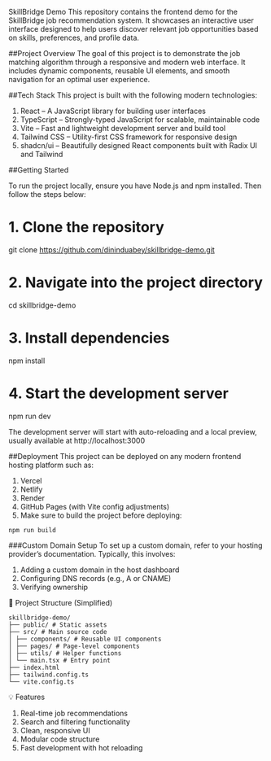 SkillBridge Demo
This repository contains the frontend demo for the SkillBridge job recommendation system. It showcases an interactive user interface designed to help users discover relevant job opportunities based on skills, preferences, and profile data.

##Project Overview
The goal of this project is to demonstrate the job matching algorithm through a responsive and modern web interface. It includes dynamic components, reusable UI elements, and smooth navigation for an optimal user experience.

##Tech Stack
This project is built with the following modern technologies:

1. React – A JavaScript library for building user interfaces
2. TypeScript – Strongly-typed JavaScript for scalable, maintainable code
3. Vite – Fast and lightweight development server and build tool
4. Tailwind CSS – Utility-first CSS framework for responsive design
5. shadcn/ui – Beautifully designed React components built with Radix UI and Tailwind

##Getting Started

To run the project locally, ensure you have Node.js and npm installed. Then follow the steps below:

# 1. Clone the repository

git clone <https://github.com/dininduabey/skillbridge-demo.git>

# 2. Navigate into the project directory

cd skillbridge-demo

# 3. Install dependencies

npm install

# 4. Start the development server

npm run dev

The development server will start with auto-reloading and a local preview, usually available at http://localhost:3000

##Deployment
This project can be deployed on any modern frontend hosting platform such as:

1. Vercel
2. Netlify
3. Render
4. GitHub Pages (with Vite config adjustments)
5. Make sure to build the project before deploying:
```
npm run build
```
###Custom Domain Setup
To set up a custom domain, refer to your hosting provider’s documentation. Typically, this involves:

1. Adding a custom domain in the host dashboard
2. Configuring DNS records (e.g., A or CNAME)
3. Verifying ownership

📁 Project Structure (Simplified)
```
skillbridge-demo/
├── public/ # Static assets
├── src/ # Main source code
│ ├── components/ # Reusable UI components
│ ├── pages/ # Page-level components
│ ├── utils/ # Helper functions
│ └── main.tsx # Entry point
├── index.html
├── tailwind.config.ts
└── vite.config.ts
```
💡 Features
1. Real-time job recommendations
2. Search and filtering functionality
3. Clean, responsive UI
4. Modular code structure
5. Fast development with hot reloading
